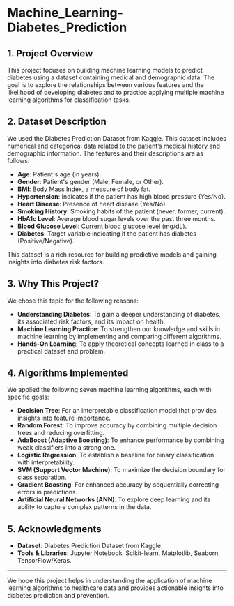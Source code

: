 # Machine_Learning-Diabetes_Prediction

## 1. Project Overview
This project focuses on building machine learning models to predict diabetes using a dataset containing medical and demographic data. The goal is to explore the relationships between various features and the likelihood of developing diabetes and to practice applying multiple machine learning algorithms for classification tasks.

## 2. Dataset Description
We used the Diabetes Prediction Dataset from Kaggle. This dataset includes numerical and categorical data related to the patient’s medical history and demographic information. The features and their descriptions are as follows:

* **Age**: Patient's age (in years).
* **Gender**: Patient's gender (Male, Female, or Other).
* **BMI**: Body Mass Index, a measure of body fat.
* **Hypertension**: Indicates if the patient has high blood pressure (Yes/No).
* **Heart Disease**: Presence of heart disease (Yes/No).
* **Smoking History**: Smoking habits of the patient (never, former, current).
* **HbA1c Level**: Average blood sugar levels over the past three months.
* **Blood Glucose Level**: Current blood glucose level (mg/dL).
* **Diabetes**: Target variable indicating if the patient has diabetes (Positive/Negative).

This dataset is a rich resource for building predictive models and gaining insights into diabetes risk factors.

## 3. Why This Project?
We chose this topic for the following reasons:

* **Understanding Diabetes**: To gain a deeper understanding of diabetes, its associated risk factors, and its impact on health.
* **Machine Learning Practice**: To strengthen our knowledge and skills in machine learning by implementing and comparing different algorithms.
* **Hands-On Learning**: To apply theoretical concepts learned in class to a practical dataset and problem.

## 4. Algorithms Implemented
We applied the following seven machine learning algorithms, each with specific goals:

* **Decision Tree**: For an interpretable classification model that provides insights into feature importance.
* **Random Forest**: To improve accuracy by combining multiple decision trees and reducing overfitting.
* **AdaBoost (Adaptive Boosting)**: To enhance performance by combining weak classifiers into a strong one.
* **Logistic Regression**: To establish a baseline for binary classification with interpretability.
* **SVM (Support Vector Machine)**: To maximize the decision boundary for class separation.
* **Gradient Boosting**: For enhanced accuracy by sequentially correcting errors in predictions.
* **Artificial Neural Networks (ANN)**: To explore deep learning and its ability to capture complex patterns in the data.

## 5. Acknowledgments

* **Dataset**: Diabetes Prediction Dataset from Kaggle.
* **Tools & Libraries**: Jupyter Notebook, Scikit-learn, Matplotlib, Seaborn, TensorFlow/Keras.

---

We hope this project helps in understanding the application of machine learning algorithms to healthcare data and provides actionable insights into diabetes prediction and prevention.
